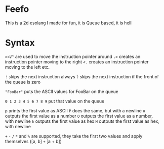 # Feefo
This is a 2d esolang I made for fun, it is Queue based, it is hell

# Syntax
`><V^` are used to move the instruction pointer around
`.>` creates an instruction pointer moving to the right
`<.` creates an instruction pointer moving to the left
etc.

`!` skips the next instruction always
`?` skips the next instruction if the front of the queue is zero

`"FooBar"` puts the ASCII values for FooBar on the queue

`0 1 2 3 4 5 6 7 8 9` put that value on the queue

`p` prints the first value as ASCII
`P` does the same, but with a newline
`o` outputs the first value as a number
`O` outputs the first value as a number, with newline
`h` outputs the first value as hex
`H` outputs the first value as hex, with newline

`+` `-` `/` `*` and `%` are supported, they take the first two values and apply themselves ([a, b] `+` [a + b])